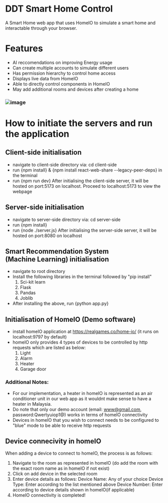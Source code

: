 # DDT Smart Home Control
A Smart Home web app that uses HomeIO to simulate a smart home and interactable through your browser.
# Features
- AI reccomendations on improving Energy usage
- Can create multiple accounts to simulate different users
- Has permission hierarchy to control home access
- Displays live data from HomeIO
- Able to directly control components in HomeIO
- May add additional rooms and devices after creating a home
### ![image](https://github.com/user-attachments/assets/6b63edd3-aeeb-472e-a684-4a9c0c735330)

# How to initiate the servers and run the application
## Client-side initialisation
- navigate to client-side directory via: cd client-side
- run {npm install} & {npm install react-web-share --legacy-peer-deps} in the terminal
- run {npm run dev}
After initialising the client-side server, it will be hosted on port:5173 on localhost. Proceed to localhost:5173 to view the webpage

## Server-side initialisation
- navigate to server-side directory via: cd server-side
- run {npm install} 
- run {node ./server.js}
After initialising the server-side server, it will be hosted on port:8080 on localhost

## Smart Recommendation System (Machine Learning) initialisation
- navigate to root directory
- Install the following libraries in the terminal followed by "pip install"
    1. Sci-kit learn
    2. Flask
    3. Pandas
    4. Joblib   
- After installing the above, run {python app.py}

## Initialisation of HomeIO (Demo software)
- install homeIO application at https://realgames.co/home-io/ (it runs on localhost:9797 by default)
- homeIO only provides 4 types of devices to be controlled by http requests which   are listed as below:
    1. Light
    2. Alarm
    3. Heater
    4. Garage door

### Additional Notes:
- For our implementation, a heater in homeIO is represented as an air conditioner unit in our web app as it wouldnt make sense to have a heater in Malaysia.
- Do note that only our demo account (email: www@gmail.com, password:Qwertyuiop1@) works in terms of homeIO connectivity
- Devices in homeIO that you wish to connect needs to be configured to "blue" mode to be able to receive http requests

## Device connecivity in homeIO
 When adding a device to connect to homeIO, the process is as follows:
1. Navigate to the room as represented in homeIO (do add the room with the exact     room name as in homeIO if not exist)
2. Click on add device in the selected room
3. Enter device details as follows:
        Device Name: Any of your choice
        Device Type: Enter according to the list mentioned above
        Device Number: Enter according to device details shown in homeIO(if applicable)
 4. HomeIO connectivity is completed!
   